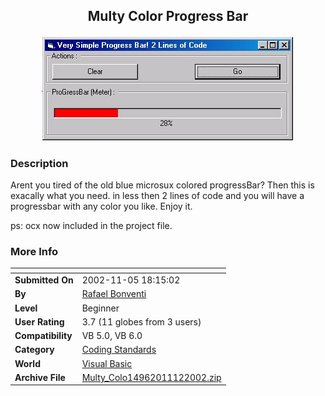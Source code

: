 ﻿<div align="center">

## Multy Color Progress Bar

<img src="PIC200211121246466212.jpg">
</div>

### Description

Arent you tired of the old blue microsux colored progressBar? Then this is exacally what you need. in less then 2 lines of code and you will have a progressbar with any color you like. Enjoy it.

ps: ocx now included in the project file.
 
### More Info
 


<span>             |<span>
---                |---
**Submitted On**   |2002-11-05 18:15:02
**By**             |[Rafael Bonventi](https://github.com/Planet-Source-Code/PSCIndex/blob/master/ByAuthor/rafael-bonventi.md)
**Level**          |Beginner
**User Rating**    |3.7 (11 globes from 3 users)
**Compatibility**  |VB 5\.0, VB 6\.0
**Category**       |[Coding Standards](https://github.com/Planet-Source-Code/PSCIndex/blob/master/ByCategory/coding-standards__1-43.md)
**World**          |[Visual Basic](https://github.com/Planet-Source-Code/PSCIndex/blob/master/ByWorld/visual-basic.md)
**Archive File**   |[Multy\_Colo14962011122002\.zip](https://github.com/Planet-Source-Code/rafael-bonventi-multy-color-progress-bar__1-40652/archive/master.zip)








